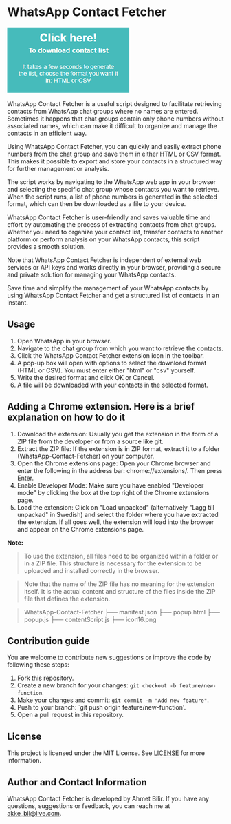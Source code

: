 # WhatsApp Contact Fetcher
![Screenshot](dump-screen.png?raw=true)

WhatsApp Contact Fetcher is a useful script designed to facilitate retrieving contacts from WhatsApp chat groups where no names are entered. Sometimes it happens that chat groups contain only phone numbers without associated names, which can make it difficult to organize and manage the contacts in an efficient way.

Using WhatsApp Contact Fetcher, you can quickly and easily extract phone numbers from the chat group and save them in either HTML or CSV format. This makes it possible to export and store your contacts in a structured way for further management or analysis.

The script works by navigating to the WhatsApp web app in your browser and selecting the specific chat group whose contacts you want to retrieve. When the script runs, a list of phone numbers is generated in the selected format, which can then be downloaded as a file to your device.

WhatsApp Contact Fetcher is user-friendly and saves valuable time and effort by automating the process of extracting contacts from chat groups. Whether you need to organize your contact list, transfer contacts to another platform or perform analysis on your WhatsApp contacts, this script provides a smooth solution.

Note that WhatsApp Contact Fetcher is independent of external web services or API keys and works directly in your browser, providing a secure and private solution for managing your WhatsApp contacts.

Save time and simplify the management of your WhatsApp contacts by using WhatsApp Contact Fetcher and get a structured list of contacts in an instant.

## Usage

1. Open WhatsApp in your browser.
2. Navigate to the chat group from which you want to retrieve the contacts.
3. Click the WhatsApp Contact Fetcher extension icon in the toolbar.
4. A pop-up box will open with options to select the download format (HTML or CSV). You must enter either "html" or "csv" yourself.
5. Write the desired format and click OK or Cancel.
6. A file will be downloaded with your contacts in the selected format.

## Adding a Chrome extension. Here is a brief explanation on how to do it

1. Download the extension: Usually you get the extension in the form of a ZIP file from the developer or from a source like git.
2. Extract the ZIP file: If the extension is in ZIP format, extract it to a folder (WhatsApp-Contact-Fetcher) on your computer.
3. Open the Chrome extensions page: Open your Chrome browser and enter the following in the address bar: chrome://extensions/. Then press Enter.
4. Enable Developer Mode: Make sure you have enabled "Developer mode" by clicking the box at the top right of the Chrome extensions page.
5. Load the extension: Click on "Load unpacked" (alternatively "Lagg till unpackad" in Swedish) and select the folder where you have extracted the extension. If all goes well, the extension will load into the browser and appear on the Chrome extensions page.

**Note:**

>To use the extension, all files need to be organized within a folder or in a ZIP file. This structure is necessary for the extension to be uploaded and installed correctly in the browser.

>Note that the name of the ZIP file has no meaning for the extension itself. It is the actual content and structure of the files inside the ZIP file that defines the extension.

>WhatsApp-Contact-Fetcher
>  ├── manifest.json
>  ├── popup.html
>  ├── popup.js
>  ├── contentScript.js
>  ├── icon16.png

## Contribution guide

You are welcome to contribute new suggestions or improve the code by following these steps:

1. Fork this repository.
2. Create a new branch for your changes: `git checkout -b feature/new-function`.
3. Make your changes and commit: `git commit -m "Add new feature"`.
4. Push to your branch: `git push origin feature/new-function'.
5. Open a pull request in this repository.

## License

This project is licensed under the MIT License. See [LICENSE](LICENSE) for more information.

## Author and Contact Information

WhatsApp Contact Fetcher is developed by Ahmet Bilir. If you have any questions, suggestions or feedback, you can reach me at akke_bil@live.com.
